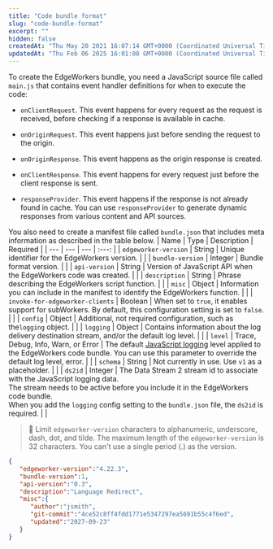 ```yaml
---
title: "Code bundle format"
slug: "code-bundle-format"
excerpt: ""
hidden: false
createdAt: "Thu May 20 2021 16:07:14 GMT+0000 (Coordinated Universal Time)"
updatedAt: "Thu Feb 06 2025 16:01:08 GMT+0000 (Coordinated Universal Time)"
---
```

To create the EdgeWorkers bundle, you need a JavaScript source file called `main.js` that contains event handler definitions for when to execute the code:

- `onClientRequest`. This event happens for every request as the request is received, before checking if a response is available in cache.

- `onOriginRequest`. This event happens just before sending the request to the origin.

- `onOriginResponse`. This event happens as the origin response is created.

- `onClientResponse`. This event happens for every request just before the client response is sent.

- `responseProvider`. This event happens if the response is not already found in cache. You can use `responseProvider` to generate dynamic responses from various content and API sources.

You also need to create a manifest file called `bundle.json` that includes meta information as described in the table below.
| Name | Type | Description | Required |
| --- | --- | --- | :---: |
| `edgeworker-version` | String | Unique identifier for the EdgeWorkers version. | <Markdown src="../../../snippets/CHAR_CHECK.mdx" /> |
| `bundle-version` | Integer | Bundle format version. | <Markdown src="../../../snippets/CHAR_CROSS.mdx" /> |
| `api-version` | String | Version of JavaScript API when the EdgeWorkers code was created. | <Markdown src="../../../snippets/CHAR_CROSS.mdx" /> |
| `description` | String | Phrase describing the EdgeWorkers script function. | <Markdown src="../../../snippets/CHAR_CROSS.mdx" /> |
| `misc` | Object | Information you can include in the manifest to identify the EdgeWorkers function. | <Markdown src="../../../snippets/CHAR_CROSS.mdx" /> |
| `invoke-for-edgeworker-clients` | Boolean | When set to `true`, it enables support for subWorkers. By default, this configuration setting is set to `false`. | <Markdown src="../../../snippets/CHAR_CROSS.mdx" /> |
| `config` | Object | Additional, not required configuration, such as the`logging` object. | <Markdown src="../../../snippets/CHAR_CROSS.mdx" /> |
| `logging` | Object | Contains information about the log delivery destination stream, and/or the default log level. | <Markdown src="../../../snippets/CHAR_CROSS.mdx" /> |
| `level` | Trace, Debug, Info, Warn, or Error | The default [JavaScript logging](enable-javascript-logging.md) level applied to the EdgeWorkers code bundle. You can use this parameter to override the default log level, error. | <Markdown src="../../../snippets/CHAR_CROSS.mdx" /> |
| `schema` | String | Not currently in use. Use `v1` as a placeholder. | <Markdown src="../../../snippets/CHAR_CROSS.mdx" /> |
| `ds2id` | Integer | The Data Stream 2 stream id to associate with the JavaScript logging data.<br/>The stream needs to be active before you include it in the EdgeWorkers code bundle.<br/>When you add the `logging` config setting to the `bundle.json` file, the `ds2id` is required. | <Markdown src="../../../snippets/CHAR_CHECK.mdx" /> |


> 📘 Limit `edgeworker-version` characters to alphanumeric, underscore, dash, dot, and tilde. The maximum length of the `edgeworker-version` is 32 characters. You can't use a single period (.) as the version.

```json
{
   "edgeworker-version":"4.22.3",
   "bundle-version":1,
   "api-version":"0.3",
   "description":"Language Redirect",
   "misc":{
      "author":"jsmith",
      "git-commit":"4ce52c8ff4fdd1771e5347297ea5691b55c4f6ed",
      "updated":"2027-09-23"
   }
}
```
